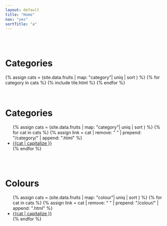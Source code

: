 ```yaml
---
layout: default
title: "Home"
nav: "yes"
sortTitle: "a"
---
```


<div class="container" style="padding-top: 2rem">
	<h1>Categories</h1>
	<div class="row">
	<!-- 'map' so only category property + 'uniq' to remove duplicates => simple list of cats -->
	{% assign cats = (site.data.fruits | map: "category"| uniq | sort ) %}
	{% for category in cats %}
		{% include tile.html %}
	{% endfor %}
	</div>
</div>



<div class="container" style="padding-top: 2rem">
	<h1>Categories</h1>
	<ul>
	<!-- 'map' so only category property + 'uniq' to remove duplicates => simple list of cats -->
	{% assign cats = (site.data.fruits | map: "category"| uniq | sort ) %}
	{% for cat in cats %}
		<!-- remove spaces + top & tail => /category/<thiscat>.html -->
		{% assign link = cat | remove: " " | prepend: "/category/" | append: ".html" %}
		<li><a href="{{link}}">{{cat | capitalize }}</a></li>
	{% endfor %}
	</ul>
</div>

<div class="container" style="padding-top: 2rem">
	<h1>Colours</h1>
	<ul>
	<!-- 'map' so only category property + 'uniq' to remove duplicates => simple list of cats -->
	{% assign cats = (site.data.fruits | map: "colour"| uniq | sort ) %}
	{% for cat in cats %}
		<!-- remove spaces + top & tail => /category/<thiscat>.html -->
		{% assign link = cat | remove: " " | prepend: "/colour/" | append: ".html" %}
		<li><a href="{{link}}">{{cat | capitalize }}</a></li>
	{% endfor %}
	</ul>
</div>
